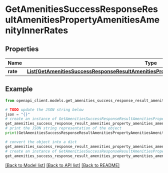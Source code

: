 # GetAmenitiesSuccessResponseResultAmenitiesPropertyAmenitiesAmenityInnerRates


## Properties

Name | Type | Description | Notes
------------ | ------------- | ------------- | -------------
**rate** | [**List[GetAmenitiesSuccessResponseResultAmenitiesPropertyAmenitiesAmenityInnerRatesRateInner]**](GetAmenitiesSuccessResponseResultAmenitiesPropertyAmenitiesAmenityInnerRatesRateInner.md) |  | 

## Example

```python
from openapi_client.models.get_amenities_success_response_result_amenities_property_amenities_amenity_inner_rates import GetAmenitiesSuccessResponseResultAmenitiesPropertyAmenitiesAmenityInnerRates

# TODO update the JSON string below
json = "{}"
# create an instance of GetAmenitiesSuccessResponseResultAmenitiesPropertyAmenitiesAmenityInnerRates from a JSON string
get_amenities_success_response_result_amenities_property_amenities_amenity_inner_rates_instance = GetAmenitiesSuccessResponseResultAmenitiesPropertyAmenitiesAmenityInnerRates.from_json(json)
# print the JSON string representation of the object
print(GetAmenitiesSuccessResponseResultAmenitiesPropertyAmenitiesAmenityInnerRates.to_json())

# convert the object into a dict
get_amenities_success_response_result_amenities_property_amenities_amenity_inner_rates_dict = get_amenities_success_response_result_amenities_property_amenities_amenity_inner_rates_instance.to_dict()
# create an instance of GetAmenitiesSuccessResponseResultAmenitiesPropertyAmenitiesAmenityInnerRates from a dict
get_amenities_success_response_result_amenities_property_amenities_amenity_inner_rates_from_dict = GetAmenitiesSuccessResponseResultAmenitiesPropertyAmenitiesAmenityInnerRates.from_dict(get_amenities_success_response_result_amenities_property_amenities_amenity_inner_rates_dict)
```
[[Back to Model list]](../README.md#documentation-for-models) [[Back to API list]](../README.md#documentation-for-api-endpoints) [[Back to README]](../README.md)


